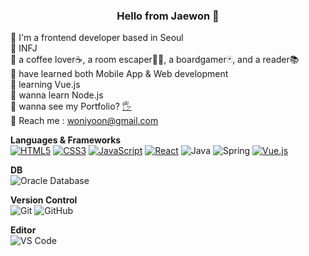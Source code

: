 <h3 align="center"> Hello from Jaewon 👋 </h3>

🌿 I'm a frontend developer based in Seoul<br>
🌿 INFJ<br>
🌿 a coffee lover☕️, a room escaper🏃‍♀️, a boardgamer🃏, and a reader📚<br>
🌿 have learned both Mobile App & Web development<br>
🌿 learning Vue.js<br>
🌿 wanna learn Node.js<br>
🌿 wanna see my Portfolio? [🖐](https://woniyoon.github.io/portfolio)<br>
🌿 Reach me : woniyoon@gmail.com<br>
 

<strong>Languages & Frameworks</strong><br/>
      [![HTML5](https://img.shields.io/badge/-HTML5-E34F26?style=flat-square&logo=html5&logoColor=white&link=https://github.com/LuizCarlosAbbott/)](https://github.com/LuizCarlosAbbott/)
      [![CSS3](https://img.shields.io/badge/-CSS3-1572B6?style=flat-square&logo=css3&link=https://github.com/LuizCarlosAbbott/)](https://github.com/LuizCarlosAbbott/)
      [![JavaScript](https://img.shields.io/badge/-JavaScript-black?style=flat-square&logo=javascript&link=https://github.com/LuizCarlosAbbott/)](https://github.com/LuizCarlosAbbott/)
      [![React](https://img.shields.io/badge/-React-black?style=flat-square&logo=react&link=https://github.com/LuizCarlosAbbott/)](https://github.com/LuizCarlosAbbott/)
      ![Java](http://img.shields.io/badge/-Java-007396?style=flat-square&logo=java&logoColor=ffffff)
      ![Spring](http://img.shields.io/badge/-Spring-6DB33F?style=flat-square&logo=spring&logoColor=ffffff)
      [![Vue.js](https://img.shields.io/badge/-Vuejs-black?style=flat-square&logo=vue.js&link=https://github.com/LuizCarlosAbbott/)](https://github.com/LuizCarlosAbbott/)


  <strong>DB</strong><br/>
      ![Oracle Database](http://img.shields.io/badge/-Oracle-DD0031?style=flat-square&logo=oracle)
      
  <strong>Version Control</strong><br/>
      ![Git](https://img.shields.io/badge/-Git-black?style=flat-square&logo=git)
      ![GitHub](https://img.shields.io/badge/-GitHub-181717?style=flat-square&logo=github)
      
  <strong>Editor</strong><br/>
      ![VS Code](http://img.shields.io/badge/-VS%20Code-007ACC?style=flat-square&logo=visual-studio-code)

